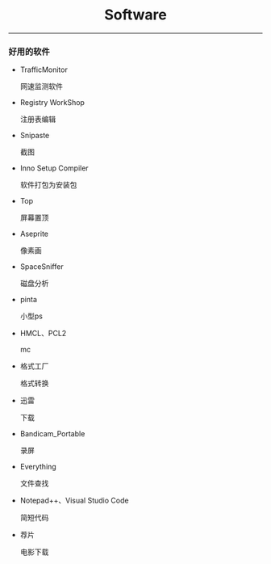 <h1 style="text-align:center">Software</h1>

---

### 好用的软件

- TrafficMonitor

    网速监测软件

- Registry WorkShop

    注册表编辑

- Snipaste

    截图

- Inno Setup Compiler

    软件打包为安装包

- Top

    屏幕置顶

- Aseprite

    像素画

- SpaceSniffer

    磁盘分析

- pinta

    小型ps

- HMCL、PCL2

    mc

- 格式工厂

    格式转换

- 迅雷

    下载

- Bandicam_Portable

    录屏

- Everything

    文件查找

- Notepad++、Visual Studio Code

    简短代码

- 荐片

    电影下载